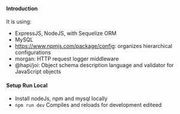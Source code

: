 #### Introduction

It is using:
* ExpressJS, NodeJS, with Sequelize ORM
* MySQL
* https://www.npmjs.com/package/config: organizes hierarchical configurations
* morgan: HTTP request logger middleware
* @hapi/joi: Object schema description language and validator for JavaScript objects

#### Setup Run Local
* Install nodeJs, npm and mysql locally
* `npm run dev` Compiles and reloads for development
editeed